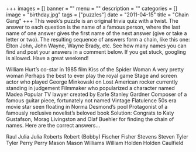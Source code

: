 +++
images = []
banner = ""
menu = ""
description = ""
categories = []
image = "birthday.jpg"
tags = ["puzzles"]
date = "2011-04-15"
title = "Chain Gang"
+++
This week’s puzzle is an original trivia quiz with a twist. The answer to each question is the name of a famous person, where the last name of one answer gives the first name of the next answer (give or take a letter or two). The resulting sequence of answers form a chain, like this one: Elton John, John Wayne, Wayne Brady, etc. See how many names you can find and post your answers in a comment below. If you get stuck, googling is allowed. Have a great weekend!

William Hurt’s co-star in 1985 film Kiss of the Spider Woman
A very pretty woman
Perhaps the best to ever play the royal game
Stage and screen actor who played George Minkowski on Lost
American rocker currently standing in judgement
Filmmaker who popularized a character named Madea
Popular TV lawyer created by Earle Stanley Gardner
Composer of a famous guitar piece, fortunately not named Vintage Flatulence
50s era movie star seen floating in Norma Desmond’s pool
Protagonist of a famously reclusive novelist’s beloved book
Solution: Congrats to Katy Gustafson, Morag Livingston and Olaf Buehler for finding the chain of names. Here are the correct answers…

Raul Julia
Julia Roberts
Robert (Bobby) Fischer
Fisher Stevens
Steven Tyler
Tyler Perry
Perry Mason
Mason Williams
William Holden
Holden Caulfield
